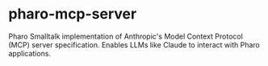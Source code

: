 # pharo-mcp-server
Pharo Smalltalk implementation of Anthropic's Model Context Protocol (MCP) server specification. Enables LLMs like Claude to interact with Pharo applications.
